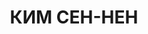 ---
title: КИМ СЕН-НЕН
description: '1900 г.р., кореец, старший лейтенант, ком. роты 233 СП.

  Арестован 24.06.1936.

  ВКВС - 16.06.1938, ВМН. Расстрелян 16.06.1938'
---